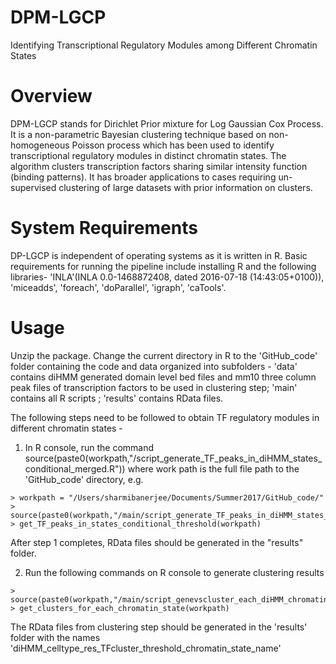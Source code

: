 # DPM-LGCP
Identifying Transcriptional Regulatory Modules among Different Chromatin States 
# Overview
DPM-LGCP stands for Dirichlet Prior mixture for Log Gaussian Cox Process. It is a non-parametric Bayesian clustering technique based on non-homogeneous Poisson process which has been used to identify transcriptional regulatory modules in distinct chromatin states. The algorithm clusters transcription factors sharing similar intensity function (binding patterns). It has broader applications to cases requiring un-supervised clustering of large datasets with prior information on clusters.
# System Requirements
DP-LGCP is independent of operating systems as it is written in R. Basic requirements for running the pipeline include installing R and the following libraries- 'INLA'(INLA 0.0-1468872408, dated 2016-07-18 (14:43:05+0100)), 'miceadds', 'foreach', 'doParallel', 'igraph', 'caTools'.
# Usage
Unzip the package. Change the current directory in R to the 'GitHub_code' folder containing the code and data organized into subfolders - 'data' contains diHMM generated domain level bed files and mm10 three column peak files of transcription factors to be used in clustering step;  'main' contains all R scripts ; 'results' contains RData files.

The following steps need to be followed to obtain TF regulatory modules in different chromatin states - 

1. In R console, run the command  source(paste0(workpath,"/script_generate_TF_peaks_in_diHMM_states_conditional_merged.R")) where work path is the full file path to the 'GitHub_code' directory, e.g.


```
> workpath = "/Users/sharmibanerjee/Documents/Summer2017/GitHub_code/"
> source(paste0(workpath,"/main/script_generate_TF_peaks_in_diHMM_states_conditional_merged.R"))
> get_TF_peaks_in_states_conditional_threshold(workpath)
```
After step 1 completes, RData files should be generated in the "results" folder.

2. Run the following commands on R console to generate clustering results
```
> source(paste0(workpath,"/main/script_genevscluster_each_diHMM_chromatin_state.R"))
> get_clusters_for_each_chromatin_state(workpath)
```

The RData files from clustering step should be generated in the 'results' folder with the names 'diHMM_celltype_res_TFcluster_threshold_chromatin_state_name'
